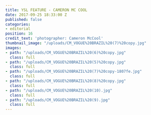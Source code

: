 ```yaml
---
title: YSL FEATURE - CAMERON MC COOL
date: 2017-09-25 18:33:00 Z
published: false
categories:
- editorial
position: 16
credit_text: 'photographer: Cameron McCool'
thumbnail_image: "/uploads/CM_VOGUE%20BRAZIL%20(7)%20copy.jpg"
images:
- path: "/uploads/CM_VOGUE%20BRAZIL%20(6)%20copy.jpg"
  class: full
- path: "/uploads/CM_VOGUE%20BRAZIL%20(5)%20copy.jpg"
  class: full
- path: "/uploads/CM_VOGUE%20BRAZIL%20(7)%20copy-1807fe.jpg"
  class: full
- path: "/uploads/CM_VOGUE%20BRAZIL%20(8)%20copy.jpg"
  class: full
- path: "/uploads/CM_VOGUE%20BRAZIL%20(10).jpg"
  class: full
- path: "/uploads/CM_VOGUE%20BRAZIL%20(9).jpg"
  class: full
---
```


